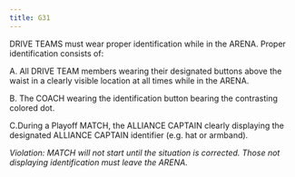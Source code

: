 ```yaml
---
title: G31
---
```

DRIVE TEAMS must wear proper identification while in the ARENA. Proper identification consists of:

A. All DRIVE TEAM members wearing their designated buttons above the waist in a clearly visible location at all times while in the ARENA.

B. The COACH wearing the identification button bearing the contrasting colored dot.

C.During a Playoff MATCH, the ALLIANCE CAPTAIN clearly displaying the designated ALLIANCE CAPTAIN identifier (e.g. hat or armband).

_Violation: MATCH will not start until the situation is corrected. Those not displaying identification must leave the ARENA._

